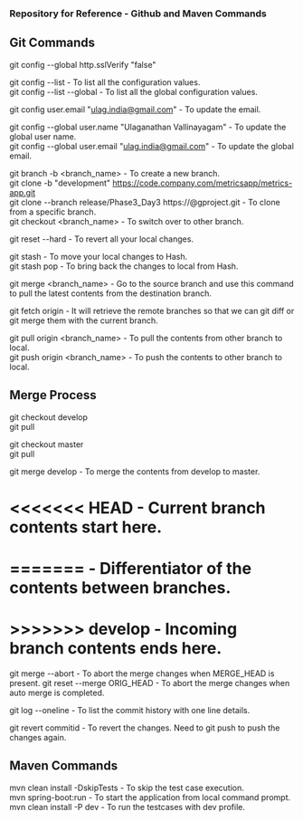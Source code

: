 ### Repository for Reference - Github and Maven Commands

## Git Commands

git config --global http.sslVerify "false"

git config --list - To list all the configuration values.  
git config --list --global - To list all the global configuration values.  

git config user.email "ulag.india@gmail.com" - To update the email.  

git config --global user.name "Ulaganathan Vallinayagam" - To update the global user name.  
git config --global user.email "ulag.india@gmail.com" - To update the global email. 

git branch -b <branch_name> - To create a new branch.  
git clone -b "development" https://code.company.com/metricsapp/metrics-app.git  
git clone --branch release/Phase3_Day3 https://<username>@g<location>project.git - To clone from a specific branch.  
git checkout <branch_name> - To switch over to other branch.  

git reset --hard - To revert all your local changes.

git stash - To move your local changes to Hash.  
git stash pop - To bring back the changes to local from Hash.  

git merge <branch_name> - Go to the source branch and use this command to pull the latest contents from the destination branch.

git fetch origin - It will retrieve the remote branches so that we can git diff or git merge them with the current branch.

git pull origin <branch_name> - To pull the contents from other branch to local.  
git push origin <branch_name> - To push the contents to other branch to local.  

## Merge Process
git checkout develop  
git pull  

git checkout master  
git pull  

git merge develop - To merge the contents from develop to master. 

# <<<<<<< HEAD - Current branch contents start here.
# ======= - Differentiator of the contents between branches.
# >>>>>>> develop - Incoming branch contents ends here. 

git merge --abort - To abort the merge changes when MERGE_HEAD is present. 
git reset --merge ORIG_HEAD - To abort the merge changes when auto merge is completed. 

git log --oneline - To list the commit history with one line details. 

git revert commitid - To revert the changes. Need to git push to push the changes again. 

## Maven Commands

mvn clean install -DskipTests - To skip the test case execution.  
mvn spring-boot:run - To start the application from local command prompt.  
mvn clean install -P dev - To run the testcases with dev profile.  
